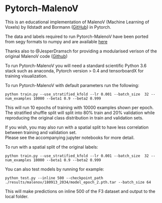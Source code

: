 # Pytorch-MalenoV

This is an educational implementation of MalenoV (Machine Learning of Voxels) by Ildstadt and Bormann ([GitHub](https://github.com/bolgebrygg/MalenoV)) in Pytorch.  

The data and labels required to run Pytorch-MalenoV have been ported from segy formats to numpy and are available [here](https://drive.google.com/drive/folders/1qeUTCsTBtjj7GbBXClwdguVwoLwcdO7h)  

Thanks also to @JesperDramsch for providing a modularised verison of the original MalenoV code ([Github](https://github.com/JesperDramsch/MalenoV/tree/master/malenov))  
 

To run Pytorch-MalenoV you will need a standard scientific Python 3.6 stack such as anaconda, Pytorch version > 0.4 and tensorboardX for training visualization.  

To run Pytorch-MalenoV with default parameters run the following:  

```
python train.py --use_stratified_kfold --lr 0.001 --batch_size  32 --num_examples 10000 --beta1 0.9 --beta2 0.999
```

This will run 10 epochs of training with 10000 examples shown per epoch.  
The stratified shuffle split will split into 80% train and 20% validation while reproducing the original class distribution in train and validation sets.  

If you wish, you may also run with a spatial split to have less correlation between training and validation set.  
Please see the accompanying jupyter notebooks for more detail.  

To run with a spatial split of the original labels:  
```
python train.py --use_stratified_kfold --lr 0.001 --batch_size  32 --num_examples 10000 --beta1 0.9 --beta2 0.999
```


You can also test models by running for example:  
```
python test.py --inline 500 --checkpoint_path ./results/malenov/180913_2034/model_epoch_2.pth.tar --batch_size 64 
```

This will make predictions on inline 500 of the F3 dataset and output to the local folder.  
